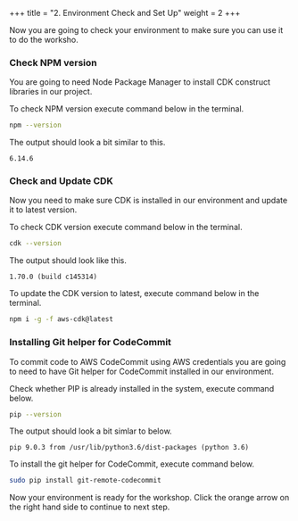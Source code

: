 +++
title = "2. Environment Check and Set Up"
weight = 2
+++

Now you are going to check your environment to make sure you can use it to do the worksho.

### Check NPM version

You are going to need Node Package Manager to install CDK construct libraries in our project.

To check NPM version execute command below in the terminal.
```bash
npm --version
```

The output should look a bit similar to this.
```text
6.14.6
```
### Check and Update CDK

Now you need to make sure CDK is installed in our environment and update it to latest version.

To check CDK version execute command below in the terminal.
```bash
cdk --version
```

The output should look like this.
```text
1.70.0 (build c145314)
```

To update the CDK version to latest, execute command below in the terminal.
```bash
npm i -g -f aws-cdk@latest
```

### Installing Git helper for CodeCommit

To commit code to AWS CodeCommit using AWS credentials you are going to need to have Git helper for CodeCommit installed in our environment.

Check whether PIP is already installed in the system, execute command below.

```bash
pip --version
```

The output should look a bit simlar to below.
```text
pip 9.0.3 from /usr/lib/python3.6/dist-packages (python 3.6)
```

To install the git helper for CodeCommit, execute command below.
```bash
sudo pip install git-remote-codecommit
```

Now your environment is ready for the workshop. Click the orange arrow on the right hand side to continue to next step.